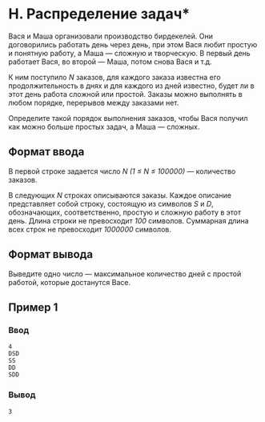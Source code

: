 # H. Распределение задач*

Вася и Маша организовали производство бирдекелей. Они договорились работать день через день, при этом Вася любит простую
и понятную работу, а Маша — сложную и творческую. В первый день работает Вася, во второй — Маша, потом снова Вася и т.д.

К ним поступило _N_ заказов, для каждого заказа известна его продолжительность в днях и для каждого из дней известно,
будет ли в этот день работа сложной или простой. Заказы можно выполнять в любом порядке, перерывов между заказами нет.

Определите такой порядок выполнения заказов, чтобы Вася получил как можно больше простых задач, а Маша — сложных.

## Формат ввода

В первой строке задается число _N (1 ≤ N ≤ 100000)_ — количество заказов.

В следующих _N_ строках описываются заказы. Каждое описание представляет собой строку, состоящую из символов _S_ и _D_,
обозначающих, соответственно, простую и сложную работу в этот день. Длина строки не превосходит _100_ символов.
Суммарная длина всех строк не превосходит _1000000_ символов.

## Формат вывода

Выведите одно число — максимальное количество дней с простой работой, которые достанутся Васе.

## Пример 1

### Ввод

    4
    DSD
    SS
    DD
    SDD

### Вывод

    3



